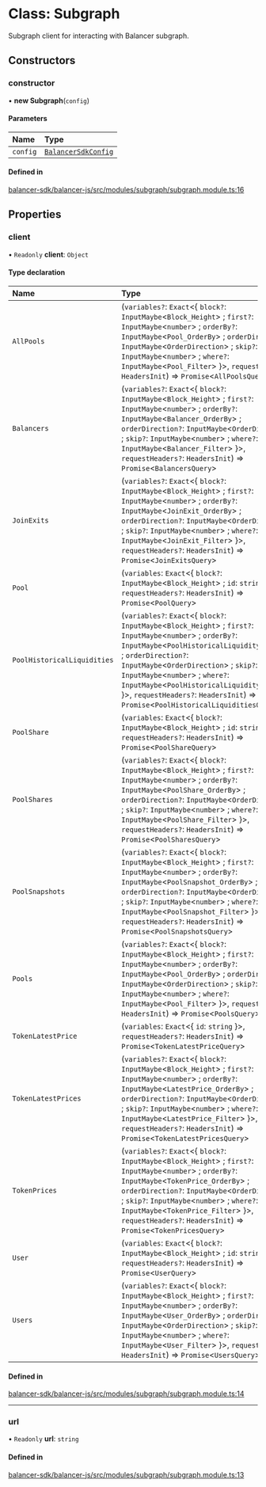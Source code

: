 # Class: Subgraph

Subgraph client for interacting with Balancer subgraph.

## Constructors

### constructor

• **new Subgraph**(`config`)

#### Parameters

| Name | Type |
| :------ | :------ |
| `config` | [`BalancerSdkConfig`](../modules.md#balancersdkconfig) |

#### Defined in

[balancer-sdk/balancer-js/src/modules/subgraph/subgraph.module.ts:16](https://github.com/balancer/balancer-sdk/blob/master/balancer-js/src/modules/subgraph/subgraph.module.ts#L16)

## Properties

### client

• `Readonly` **client**: `Object`

#### Type declaration

| Name | Type |
| :------ | :------ |
| `AllPools` | (`variables?`: `Exact`<{ `block?`: `InputMaybe`<`Block_Height`\> ; `first?`: `InputMaybe`<`number`\> ; `orderBy?`: `InputMaybe`<`Pool_OrderBy`\> ; `orderDirection?`: `InputMaybe`<`OrderDirection`\> ; `skip?`: `InputMaybe`<`number`\> ; `where?`: `InputMaybe`<`Pool_Filter`\>  }\>, `requestHeaders?`: `HeadersInit`) => `Promise`<`AllPoolsQuery`\> |
| `Balancers` | (`variables?`: `Exact`<{ `block?`: `InputMaybe`<`Block_Height`\> ; `first?`: `InputMaybe`<`number`\> ; `orderBy?`: `InputMaybe`<`Balancer_OrderBy`\> ; `orderDirection?`: `InputMaybe`<`OrderDirection`\> ; `skip?`: `InputMaybe`<`number`\> ; `where?`: `InputMaybe`<`Balancer_Filter`\>  }\>, `requestHeaders?`: `HeadersInit`) => `Promise`<`BalancersQuery`\> |
| `JoinExits` | (`variables?`: `Exact`<{ `block?`: `InputMaybe`<`Block_Height`\> ; `first?`: `InputMaybe`<`number`\> ; `orderBy?`: `InputMaybe`<`JoinExit_OrderBy`\> ; `orderDirection?`: `InputMaybe`<`OrderDirection`\> ; `skip?`: `InputMaybe`<`number`\> ; `where?`: `InputMaybe`<`JoinExit_Filter`\>  }\>, `requestHeaders?`: `HeadersInit`) => `Promise`<`JoinExitsQuery`\> |
| `Pool` | (`variables`: `Exact`<{ `block?`: `InputMaybe`<`Block_Height`\> ; `id`: `string`  }\>, `requestHeaders?`: `HeadersInit`) => `Promise`<`PoolQuery`\> |
| `PoolHistoricalLiquidities` | (`variables?`: `Exact`<{ `block?`: `InputMaybe`<`Block_Height`\> ; `first?`: `InputMaybe`<`number`\> ; `orderBy?`: `InputMaybe`<`PoolHistoricalLiquidity_OrderBy`\> ; `orderDirection?`: `InputMaybe`<`OrderDirection`\> ; `skip?`: `InputMaybe`<`number`\> ; `where?`: `InputMaybe`<`PoolHistoricalLiquidity_Filter`\>  }\>, `requestHeaders?`: `HeadersInit`) => `Promise`<`PoolHistoricalLiquiditiesQuery`\> |
| `PoolShare` | (`variables`: `Exact`<{ `block?`: `InputMaybe`<`Block_Height`\> ; `id`: `string`  }\>, `requestHeaders?`: `HeadersInit`) => `Promise`<`PoolShareQuery`\> |
| `PoolShares` | (`variables?`: `Exact`<{ `block?`: `InputMaybe`<`Block_Height`\> ; `first?`: `InputMaybe`<`number`\> ; `orderBy?`: `InputMaybe`<`PoolShare_OrderBy`\> ; `orderDirection?`: `InputMaybe`<`OrderDirection`\> ; `skip?`: `InputMaybe`<`number`\> ; `where?`: `InputMaybe`<`PoolShare_Filter`\>  }\>, `requestHeaders?`: `HeadersInit`) => `Promise`<`PoolSharesQuery`\> |
| `PoolSnapshots` | (`variables?`: `Exact`<{ `block?`: `InputMaybe`<`Block_Height`\> ; `first?`: `InputMaybe`<`number`\> ; `orderBy?`: `InputMaybe`<`PoolSnapshot_OrderBy`\> ; `orderDirection?`: `InputMaybe`<`OrderDirection`\> ; `skip?`: `InputMaybe`<`number`\> ; `where?`: `InputMaybe`<`PoolSnapshot_Filter`\>  }\>, `requestHeaders?`: `HeadersInit`) => `Promise`<`PoolSnapshotsQuery`\> |
| `Pools` | (`variables?`: `Exact`<{ `block?`: `InputMaybe`<`Block_Height`\> ; `first?`: `InputMaybe`<`number`\> ; `orderBy?`: `InputMaybe`<`Pool_OrderBy`\> ; `orderDirection?`: `InputMaybe`<`OrderDirection`\> ; `skip?`: `InputMaybe`<`number`\> ; `where?`: `InputMaybe`<`Pool_Filter`\>  }\>, `requestHeaders?`: `HeadersInit`) => `Promise`<`PoolsQuery`\> |
| `TokenLatestPrice` | (`variables`: `Exact`<{ `id`: `string`  }\>, `requestHeaders?`: `HeadersInit`) => `Promise`<`TokenLatestPriceQuery`\> |
| `TokenLatestPrices` | (`variables?`: `Exact`<{ `block?`: `InputMaybe`<`Block_Height`\> ; `first?`: `InputMaybe`<`number`\> ; `orderBy?`: `InputMaybe`<`LatestPrice_OrderBy`\> ; `orderDirection?`: `InputMaybe`<`OrderDirection`\> ; `skip?`: `InputMaybe`<`number`\> ; `where?`: `InputMaybe`<`LatestPrice_Filter`\>  }\>, `requestHeaders?`: `HeadersInit`) => `Promise`<`TokenLatestPricesQuery`\> |
| `TokenPrices` | (`variables?`: `Exact`<{ `block?`: `InputMaybe`<`Block_Height`\> ; `first?`: `InputMaybe`<`number`\> ; `orderBy?`: `InputMaybe`<`TokenPrice_OrderBy`\> ; `orderDirection?`: `InputMaybe`<`OrderDirection`\> ; `skip?`: `InputMaybe`<`number`\> ; `where?`: `InputMaybe`<`TokenPrice_Filter`\>  }\>, `requestHeaders?`: `HeadersInit`) => `Promise`<`TokenPricesQuery`\> |
| `User` | (`variables`: `Exact`<{ `block?`: `InputMaybe`<`Block_Height`\> ; `id`: `string`  }\>, `requestHeaders?`: `HeadersInit`) => `Promise`<`UserQuery`\> |
| `Users` | (`variables?`: `Exact`<{ `block?`: `InputMaybe`<`Block_Height`\> ; `first?`: `InputMaybe`<`number`\> ; `orderBy?`: `InputMaybe`<`User_OrderBy`\> ; `orderDirection?`: `InputMaybe`<`OrderDirection`\> ; `skip?`: `InputMaybe`<`number`\> ; `where?`: `InputMaybe`<`User_Filter`\>  }\>, `requestHeaders?`: `HeadersInit`) => `Promise`<`UsersQuery`\> |

#### Defined in

[balancer-sdk/balancer-js/src/modules/subgraph/subgraph.module.ts:14](https://github.com/balancer/balancer-sdk/blob/master/balancer-js/src/modules/subgraph/subgraph.module.ts#L14)

___

### url

• `Readonly` **url**: `string`

#### Defined in

[balancer-sdk/balancer-js/src/modules/subgraph/subgraph.module.ts:13](https://github.com/balancer/balancer-sdk/blob/master/balancer-js/src/modules/subgraph/subgraph.module.ts#L13)
